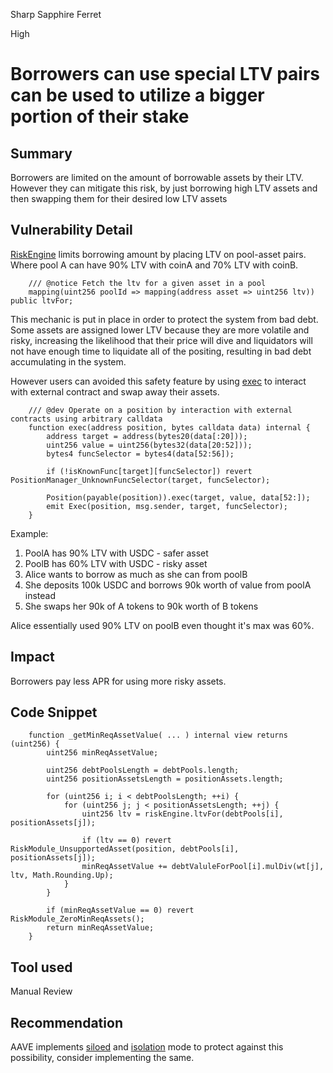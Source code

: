 Sharp Sapphire Ferret

High

# Borrowers can use special LTV pairs can be used to utilize a bigger portion of their stake

## Summary
Borrowers are limited on the amount of borrowable assets by their LTV. However they can mitigate this risk, by just borrowing high LTV assets and then swapping them for their desired low LTV assets

## Vulnerability Detail
[RiskEngine](https://github.com/sherlock-audit/2024-08-sentiment-v2/blob/main/protocol-v2/src/RiskEngine.sol#L60) limits borrowing amount by placing LTV on pool-asset pairs. Where pool A can have 90% LTV with coinA and 70% LTV with coinB. 

```solidity
    /// @notice Fetch the ltv for a given asset in a pool
    mapping(uint256 poolId => mapping(address asset => uint256 ltv)) public ltvFor;
```

This mechanic is put in place in order to protect the system from bad debt. Some assets are assigned lower LTV because they are more volatile and risky, increasing the likelihood that their price will dive and liquidators will not have enough time to liquidate all of the positing, resulting in bad debt accumulating in the system.

However users can avoided this safety feature by using [exec](https://github.com/sherlock-audit/2024-08-sentiment-v2/blob/main/protocol-v2/src/PositionManager.sol#L289-L304) to interact with external contract and swap away their assets.

```solidity
    /// @dev Operate on a position by interaction with external contracts using arbitrary calldata
    function exec(address position, bytes calldata data) internal {
        address target = address(bytes20(data[:20]));
        uint256 value = uint256(bytes32(data[20:52]));
        bytes4 funcSelector = bytes4(data[52:56]);

        if (!isKnownFunc[target][funcSelector]) revert PositionManager_UnknownFuncSelector(target, funcSelector);

        Position(payable(position)).exec(target, value, data[52:]);
        emit Exec(position, msg.sender, target, funcSelector);
    }
```

Example:
1. PoolA has 90% LTV with USDC - safer asset
2. PoolB has 60% LTV with USDC - risky asset
3. Alice wants to borrow as much as she can from poolB
4. She deposits 100k USDC and borrows 90k worth of value from poolA instead
5. She swaps her 90k of A tokens to 90k worth of B tokens

Alice essentially used 90% LTV on poolB even thought it's max was 60%.

## Impact
Borrowers pay less APR for using more risky assets.

## Code Snippet
```solidity
    function _getMinReqAssetValue( ... ) internal view returns (uint256) {
        uint256 minReqAssetValue;

        uint256 debtPoolsLength = debtPools.length;
        uint256 positionAssetsLength = positionAssets.length;

        for (uint256 i; i < debtPoolsLength; ++i) {
            for (uint256 j; j < positionAssetsLength; ++j) {
                uint256 ltv = riskEngine.ltvFor(debtPools[i], positionAssets[j]);

                if (ltv == 0) revert RiskModule_UnsupportedAsset(position, debtPools[i], positionAssets[j]);
                minReqAssetValue += debtValuleForPool[i].mulDiv(wt[j], ltv, Math.Rounding.Up);
            }
        }

        if (minReqAssetValue == 0) revert RiskModule_ZeroMinReqAssets();
        return minReqAssetValue;
    }
```
## Tool used
Manual Review

## Recommendation
AAVE implements [siloed](https://docs.aave.com/risk/asset-risk/risk-parameters#siloed-mode) and [isolation](https://docs.aave.com/risk/asset-risk/risk-parameters#isolation-mode) mode to protect against this possibility, consider implementing the same.